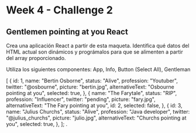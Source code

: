 # Week 4 - Challenge 2

## Gentlemen pointing at you React

Crea una aplicación React a partir de esta maqueta.
Identifica qué datos del HTML actual son dinámicos y prográmalos para que se alimenten a partir del array proporcionado.

Utiliza los siguientes componentes: App, Info, Button (Select All), Gentleman

[
{
id: 1,
name: "Bertin Osborne",
status: "Alive",
profession: "Youtuber",
twitter: "@osbourne",
picture: "bertin.jpg",
alternativeText: "Osbourne pointing at you",
selected: true,
},
{
name: "The Farytale",
status: "RIP",
profession: "Influencer",
twitter: "pending",
picture: "fary.jpg",
alternativeText: "The Fary pointing at you",
id: 2,
selected: false,
},
{
id: 3,
name: "Julius Churchs",
status: "Alive",
profession: "Java developer",
twitter: "@julius_churchs",
picture: "julio.jpg",
alternativeText: "Churchs pointing at you",
selected: true,
},
];
.
